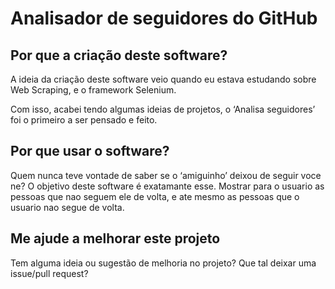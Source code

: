 # Analisador de seguidores do GitHub
## Por que a criação deste software?

A ideia da criação deste software veio quando eu estava estudando sobre Web Scraping, e o framework Selenium. 

Com isso, acabei tendo algumas ideias de projetos, o ‘Analisa seguidores’ foi o primeiro a ser pensado e feito.

## Por que usar o software?

Quem nunca teve vontade de saber se o ‘amiguinho’ deixou de seguir voce ne? O objetivo deste software é exatamante esse. Mostrar para o usuario as pessoas que nao seguem ele de volta, e ate mesmo as pessoas que o usuario nao segue de volta.

## Me ajude a melhorar este projeto

Tem alguma ideia ou sugestão de melhoria no projeto? Que tal deixar uma issue/pull request?
